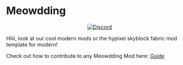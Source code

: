 # Meowdding

<div align="center">
  
[![Discord](https://img.shields.io/discord/1296157888343179264?color=8c03fc&label=Discord&logo=discord&logoColor=white)](https://discord.gg/FsRc2GUwZR)

</div>

Hiiii, look at our cool modern mods or the hypixel skyblock fabric mod template for modern!

Check out how to contribute to any Meowdding Mod here: [Guide](../../CONTRIBUTING.md)

